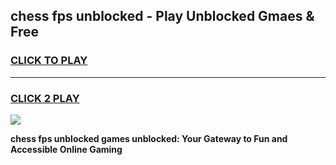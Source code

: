 
## chess fps unblocked - Play Unblocked Gmaes & Free
<h3>
<a href="https://news.freeplayer.one?title=chess_fps_unblocked&ref=23F">CLICK TO PLAY</a></h3>
<hr>

<h3>
<a href="https://news.freeplayer.one?title=chess_fps_unblocked&ref=23F">CLICK 2 PLAY</a>
  
</h3>

<a href="https://news.freeplayer.one?title=chess_fps_unblocked&ref=23F/"><img src="https://clearcache.store/games.png"></a>


**chess fps unblocked games unblocked: Your Gateway to Fun and Accessible Online Gaming**
